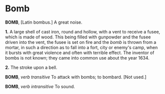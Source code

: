 # Bomb

**BOMB**, \[Latin bombus.\] A great noise.

**1.** A large shell of cast iron, round and hollow, with a vent to receive a fusee, which is made of wood. This being filled with gunpowder and the fusee driven into the vent, the fusee is set on fire and the _bomb_ is thrown from a mortar, in such a direction as to fall into a fort, city or enemy's camp, when it bursts with great violence and often with terrible effect. The inventor of bombs is not known; they came into common use about the year 1634.

**2.** The stroke upon a bell.

**BOMB**, _verb transitive_ To attack with bombs; to bombard. \[Not used.\]

**BOMB**, _verb intransitive_ To sound.